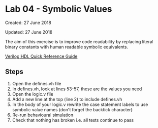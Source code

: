 # Lab 04 - Symbolic Values

Created: 27 June 2018

Updated: 27 June 2018

The aim of this exercise is to improve code readability by replacing literal
binary constants with human readable symbolic equivalents.

[Verilog HDL Quick Reference Guide](http://sutherland-hdl.com/pdfs/verilog_2001_ref_guide.pdf)

## Steps

1. Open the defines.vh file
1. In defines.vh, look at lines 53-57, these are the values you need
1. Open the logic.v file
1. Add a new line at the top (line 2) to include defines.vh
1. In the body of your logic.v rewrite the case statement labels to use symbolic value names (don't forget the backtick character)
1. Re-run behavioural simulation
1. Check that nothing has broken i.e. all tests continue to pass

